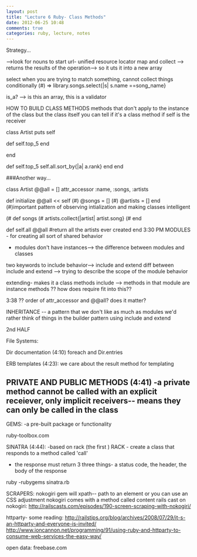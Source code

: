 ```yaml
---
layout: post
title: "Lecture 6 Ruby- Class Methods"
date: 2012-06-25 10:48
comments: true
categories: ruby, lecture, notes
---
```


Strategy...

-->look for nouns to start
url- unified resource locator
map and collect --> returns the results of the operation--> so it uts it into a new array

select when you are trying to match something, cannot collect things conditionally
(#) => library.songs.select{|s| s.name ==song_name}

is_a? --> is this an array, this is a validator

HOW TO BUILD CLASS METHODS
methods that don't apply to the instance of the class but the class itself
you can tell if it's a class method if self is the receiver

class Artist
puts self

def self.top_5
end

end

def self.top_5
self.all.sort_by{|a| a.rank}
end
end

###Another way...

class Artist
@@all = []
attr_accessor :name, :songs, :artists

def initialize
@@all << self
(#) @songs = []
(#) @artists = []
end
(#)important pattern of observing intialization and making classes intelligent

(# def songs
(# artists.collect{|artist| artist.song}
(# end

def self.all
@@all #return all the artists ever created
end
3:30 PM
MODULES - for creating all sort of shared behavior
- modules don't have instances--> the difference between modules and classes

two keywords to include behavior--> include and extend
diff between include and extend --> trying to describe the scope of the module behavior

extending- makes it a class methods
include --> methods in that module are instance methods
?? how does require fit into this??

3:38
?? order of attr_accessor and @@all? does it matter?

INHERITANCE -- a pattern that we don't like as much as modules
we'd rather think of things in the builder pattern using include and extend

2nd HALF

File Systems:

Dir documentation (4:10)
foreach and Dir.entries

ERB templates (4:23):
we care about the result method for templating

PRIVATE AND PUBLIC METHODS (4:41)
-a private method cannot be called with an explicit receiever, only implicit receivers-- means they can only be called in the class
-

GEMS:
-a pre-built package or functionality

ruby-toolbox.com

SINATRA (4:44):
-based on rack (the first )
RACK - create a class that responds to a method called 'call'
- the response must return 3 three things- a status code, the header, the body of the response

ruby -rubygems sinatra.rb

SCRAPERS:
nokogiri gem will
xpath-- path to an element or you can use an CSS adjustment
nokogiri comes with a method called content
rails cast on nokogiri: http://railscasts.com/episodes/190-screen-scraping-with-nokogiri/

httparty-
some reading: http://railstips.org/blog/archives/2008/07/29/it-s-an-httparty-and-everyone-is-invited/
http://www.ioncannon.net/programming/91/using-ruby-and-httparty-to-consume-web-services-the-easy-way/

open data:
freebase.com